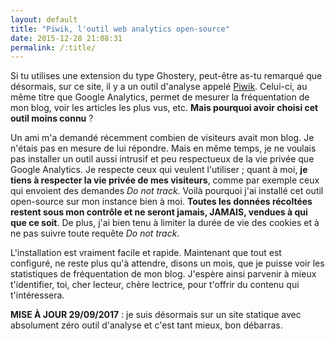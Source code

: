 ```yaml
---
layout: default
title: "Piwik, l'outil web analytics open-source"
date: 2015-12-28 21:08:31
permalink: /:title/
---
```

Si tu utilises une extension du type Ghostery, peut-être as-tu remarqué que désormais, sur ce site, il y a un outil d'analyse appelé [Piwik](https://fr.piwik.org/). Celui-ci, au même titre que Google Analytics, permet de mesurer la fréquentation de mon blog, voir les articles les plus vus, etc. **Mais pourquoi avoir choisi cet outil moins connu** ?

<!--excerpt-->

Un ami m'a demandé récemment combien de visiteurs avait mon blog. Je n'étais pas en mesure de lui répondre. Mais en même temps, je ne voulais pas installer un outil aussi intrusif et peu respectueux de la vie privée que Google Analytics. Je respecte ceux qui veulent l'utiliser ; quant à moi, **je tiens à respecter la vie privée de mes visiteurs**, comme par exemple ceux qui envoient des demandes *Do not track*. Voilà pourquoi j'ai installé cet outil open-source sur mon instance bien à moi. **Toutes les données récoltées restent sous mon contrôle et ne seront jamais, JAMAIS, vendues à qui que ce soit**. De plus, j'ai bien tenu à limiter la durée de vie des cookies et à ne pas suivre toute requête *Do not track*.

L'installation est vraiment facile et rapide. Maintenant que tout est configuré, ne reste plus qu'à attendre, disons un mois, que je puisse voir les statistiques de fréquentation de mon blog. J'espère ainsi parvenir à mieux t'identifier, toi, cher lecteur, chère lectrice, pour t'offrir du contenu qui t'intéressera.

**MISE À JOUR 29/09/2017** : je suis désormais sur un site statique avec absolument zéro outil d'analyse et c'est tant mieux, bon débarras.